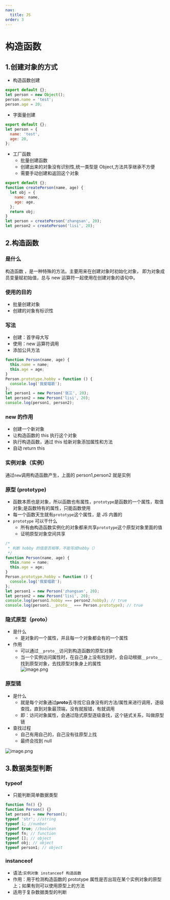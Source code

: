 ```yaml
---
nav:
  title: JS
order: 3
---
```


# 构造函数

## 1.创建对象的方式

- 构造函数创建

```javascript
export default {};
let person = new Object();
person.name = 'test';
person.age = 20;
```

- 字面量创建

```javascript
export default {};
let person = {
  name: 'test',
  age: 20,
};
```

- 工厂函数
  - 批量创建函数
  - 创建出来的对象没有识别性,统一类型是 Object,方法共享继承不方便
  - 需要手动创建和返回这个对象

```javascript
export default {};
function createPerson(name, age) {
  let obj = {
    name: name,
    age: age,
  };
  return obj;
}
let person = createPerson('zhangsan', 20);
let person2 = createPerson('lisi', 20);
```

## 2.构造函数

### 是什么

构造函数 ，是一种特殊的方法。主要用来在创建对象时初始化对象， 即为对象成员变量赋初始值，总与 new 运算符一起使用在创建对象的语句中。

### 使用的目的

- 批量创建对象
- 创建的对象有标识性

### 写法

- 创建：首字母大写
- 使用：new 运算符调用
- 添加公共方法

```javascript
function Person(name, age) {
  this.name = name;
  this.age = age;
}
Person.prototype.hobby = function () {
  console.log('我爱唱歌');
};
let person1 = new Person('张三', 20);
let person2 = new Person('lisi', 20);
console.log(person1, person2);
```

### new 的作用

- 创建一个新对象
- 让构造函数的 this 执行这个对象
- 执行构造函数，通过 this 给新对象添加属性和方法
- 自动 return this

### 实例对象（实例）

通过`new`调用构造函数产生，上面的 person1,person2 就是实例

### 原型 (prototype)

- 函数本质也是对象，所以函数也有属性，`prototype`是函数的一个属性，取值对象;是函数特有的属性，只能函数使用
- 每一个函数天生就有`prototype`这个属性，是 JS 内置的
- `prototype` 可以干什么
  - 所有由构造函数实例化的对象都来共享`prototype`这个原型对象里面的值
  - 证明原型对象空间共享

```javascript
/*
 * 判断 hobby 的值是否相等，不能写成hobby（）
 */
function Person(name, age) {
  this.name = name;
  this.age = age;
}
Person.prototype.hobby = function () {
  console.log('我爱唱歌');
};
let person1 = new Person('zhangsan', 20);
let person2 = new Person('lisi', 20);
console.log(person1.hobby === person2.hobby); // true
console.log(person1.__proto__ === Person.prototype); // true
```

### 隐式原型（**proto**）

- 是什么
  - 是对象的一个属性，并且每一个对象都会有的一个属性
- 作用
  - 可以通过`__proto__`访问到构造函数的原型对象
  - 当一个实例访问属性时，在自己身上没有找到时，会自动根据`__proto__`找到原型对象，去找原型对象身上的属性<br />![image.png](https://cdn.nlark.com/yuque/0/2022/png/2925564/1654595751895-5900850a-925e-4959-816f-fed640365126.png)

<a name="abf5d147"></a>

### 原型链

- 是什么
  - 就是每个对象通过**proto**去寻找它自身没有的方法/属性来进行调用，逐级查找，直到对象最顶端，没有就报错，有就调用
  - 即：访问对象属性，会通过隐式原型逐级查找，这个链式关系，叫做原型链
- 查找过程
  - 自己有用自己的，自己没有往原型上找
  - 最终会找到 null

![image.png](https://cdn.nlark.com/yuque/0/2022/png/2925564/1654612773364-bcede937-777d-4f6a-a99c-27cb0bde2b18.png)

## 3.数据类型判断

### typeof

- 只能判断简单数据类型

```javascript
function fn() {}
function Person() {}
let person1 = new Person();
typeof 'str'; //string
typeof 1; //number
typeof true; //boolean
typeof fn; // function
typeof []; // object
typeof obj; // object
typeof person1; // object
```

<a name="xHwEf"></a>

### instanceof

- 语法:`实例对象 instanceof 构造函数`
- 作用：用于检测构造函数的 prototype 属性是否出现在某个实例对象的原型上；如果有则可以使用原型上的方法
- 适用于复杂数据类型的判断

